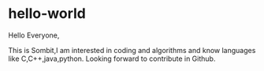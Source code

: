 # hello-world

Hello Everyone,

This is Sombit,I am interested in coding and algorithms and know languages like C,C++,java,python.
Looking forward to contribute in Github.
